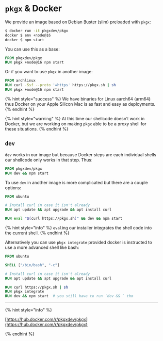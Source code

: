 # `pkgx` & Docker

We provide an image based on Debian Buster (slim) preloaded with `pkgx`:

```sh
$ docker run -it pkgxdev/pkgx
docker $ env +node@16
docker $ npm start
```

You can use this as a base:

```Dockerfile
FROM pkgxdev/pkgx
RUN pkgx +node@16 npm start
```

Or if you want to use `pkgx` in another image:

```Dockerfile
FROM archlinux
RUN curl -Ssf --proto '=https' https://pkgx.sh | sh
RUN pkgx +node@16 npm start
```

{% hint style="success" %}
We have binaries for Linux aarch64 (arm64) thus Docker on your Apple Silicon
Mac is as fast and easy as deployments.
{% endhint %}

{% hint style="warning" %}
At this time our shellcode doesn’t work in Docker, but we are working on
making `pkgx` able to be a proxy shell for these situations.
{% endhint %}


## `dev`

`dev` works in our image but because Docker steps are each individual shells
our shellcode only works in that step. Thus:

```Dockerfile
FROM pkgxdev/pkgx
RUN dev && npm start
```

To use `dev` in another image is more complicated but there are a couple
options:

```Dockerfile
FROM ubuntu

# Install curl in case it isn't already
RUN apt update && apt upgrade && apt install curl

RUN eval "$(curl https://pkgx.sh)" && dev && npm start
```

{% hint style="info" %}
`eval`ing our installer integrates the shell code into the current shell.
{% endhint %}

Alternatively you can use `pkgx integrate` provided docker is instructed to
use a more advanced shell like bash:

```Dockerfile
FROM ubuntu

SHELL ["/bin/bash", "-c"]

# Install curl in case it isn't already
RUN apt update && apt upgrade && apt install curl

RUN curl https://pkgx.sh | sh
RUN pkgx integrate
RUN dev && npm start  # you still have to run `dev && ` tho
```

---

{% hint style="info" %}

[https://hub.docker.com/r/pkgxdev/pkgx](https://hub.docker.com/r/pkgxdev/pkgx)

{% endhint %}
